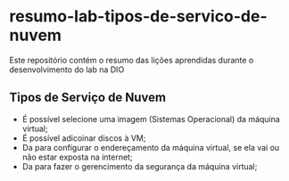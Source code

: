 # resumo-lab-tipos-de-servico-de-nuvem
Este repositório contém o resumo das lições aprendidas durante o desenvolvimento do lab na DIO
## Tipos de Serviço de Nuvem
- É possível selecione uma imagem (Sistemas Operacional) da máquina virtual;
- É possível adicoinar discos à VM;
- Da para configurar o endereçamento da máquina virtual, se ela vai ou não estar exposta na internet;
- Da para fazer o gerencimento da segurança da máquina virtual;

